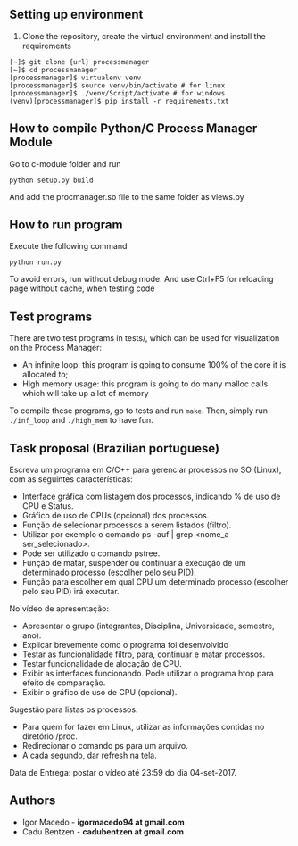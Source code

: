## Setting up environment ##
1. Clone the repository, create the virtual environment and install the requirements
```
[~]$ git clone {url} processmanager
[~]$ cd processmanager
[processmanager]$ virtualenv venv
[processmanager]$ source venv/bin/activate # for linux
[processmanager]$ ./venv/Script/activate # for windows
(venv)[processmanager]$ pip install -r requirements.txt
```

## How to compile Python/C Process Manager Module ##
Go to c-module folder and run
```
python setup.py build
```

And add the procmanager.so file to the same folder as views.py

## How to run program ##
Execute the following command
```
python run.py
```
To avoid errors, run without debug mode. And use Ctrl+F5 for reloading page without cache, when testing code

## Test programs
There are two test programs in tests/, which can be used for visualization on the Process Manager:
- An infinite loop: this program is going to consume 100% of the core it is allocated to;
- High memory usage: this program is going to do many malloc calls which will take up a lot of memory

To compile these programs, go to tests and run `make`. Then, simply run `./inf_loop` and `./high_mem` to have fun.

## Task proposal (Brazilian portuguese) 
Escreva um programa em C/C++ para gerenciar processos no SO (Linux), com as seguintes características:

-   Interface gráfica com listagem dos processos, indicando % de uso de CPU e Status.
-   Gráfico de uso de CPUs (opcional) dos processos.
-   Função de selecionar processos a serem listados (filtro).
-   Utilizar por exemplo o comando ps –auf | grep <nome_a ser_selecionado>.
-   Pode ser utilizado o comando pstree.
-   Função de matar, suspender ou continuar a execução de um determinado processo (escolher pelo seu PID).
-   Função para escolher em qual CPU um determinado processo (escolher pelo seu PID) irá executar.

No vídeo de apresentação:

-   Apresentar o grupo (integrantes, Disciplina, Universidade, semestre, ano).
-   Explicar brevemente como o programa foi desenvolvido
-   Testar as funcionalidade  filtro, para, continuar e matar processos.
-   Testar funcionalidade de alocação de CPU.
-   Exibir as interfaces funcionando. Pode utilizar o programa htop para efeito de comparação.
-   Exibir o gráfico de uso de CPU (opcional).

Sugestão para listas os processos:

-   Para quem for fazer em Linux, utilizar as informações contidas no diretório /proc.
-   Redirecionar o comando ps para um arquivo.
-   A cada segundo, dar refresh na tela.

Data de Entrega: postar o vídeo até 23:59 do dia 04-set-2017.

## Authors
- Igor Macedo - **igormacedo94 at gmail.com**
- Cadu Bentzen - **cadubentzen at gmail.com**
